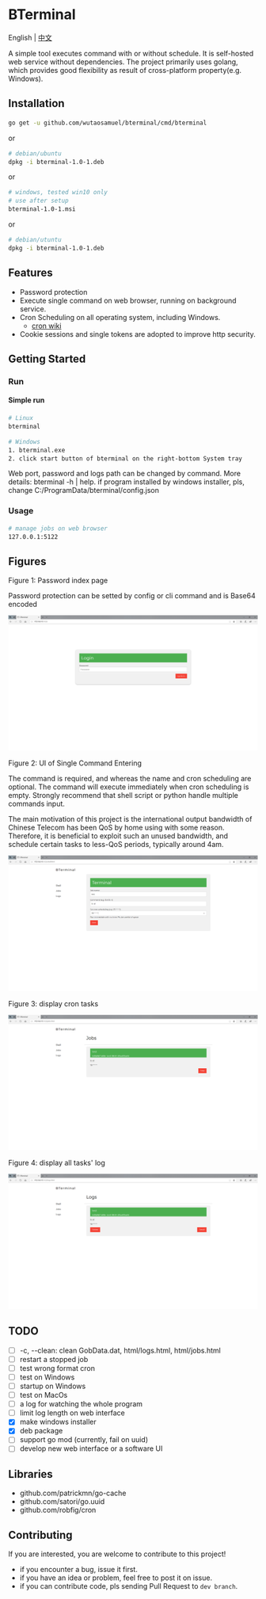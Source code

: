 # BTerminal

English | [中文](./README_CN.md)

A simple tool executes command with or without schedule.
It is self-hosted web service without dependencies.
The project primarily uses golang,
which provides good flexibility as result of cross-platform property(e.g. Windows).

## Installation

``` sh
go get -u github.com/wutaosamuel/bterminal/cmd/bterminal
```

or

``` sh
# debian/ubuntu
dpkg -i bterminal-1.0-1.deb
```

or

``` sh
# windows, tested win10 only
# use after setup
bterminal-1.0-1.msi
```

or

``` sh
# debian/utuntu
dpkg -i bterminal-1.0-1.deb
```


## Features

- Password protection
- Execute single command on web browser, running on background service.
- Cron Scheduling on all operating system, including Windows.
  - [cron wiki](https://en.wikipedia.org/wiki/Cron)
- Cookie sessions and single tokens are adopted to improve http security.

## Getting Started

### Run

#### Simple run

``` sh
# Linux
bterminal
```

``` sh
# Windows
1. bterminal.exe
2. click start button of bterminal on the right-bottom System tray
```

Web port, password and logs path can be changed by command. More details: bterminal -h | help.
if program installed by windows installer, pls, change C:/ProgramData/bterminal/config.json

### Usage

``` sh
# manage jobs on web browser
127.0.0.1:5122
```

## Figures

Figure 1: Password index page

Password protection can be setted by config or cli command
and is Base64 encoded

![BTerminalPassword](./image/bterminalPassword.png)

Figure 2: UI of Single Command Entering

The command is required,
and whereas the name and cron scheduling are optional.
The command will execute immediately when cron scheduling is empty.
Strongly recommend
that shell script or python handle multiple commands input.

The main motivation of this project is
the international output bandwidth of Chinese Telecom has been QoS by home using with some reason.
Therefore, it is beneficial to exploit such an unused bandwidth,
and schedule certain tasks to less-QoS periods, typically around 4am.  

![BTerminalShell](./image/bterminalShell.png)

Figure 3: display cron tasks

![BTerminalJob](./image/bterminalJobs.png)

Figure 4: display all tasks' log

![BTerminalLogs](./image/bterminalLogs.png)

## TODO

- [ ] -c, --clean: clean GobData.dat, html/logs.html, html/jobs.html
- [ ] restart a stopped job
- [ ] test wrong format cron
- [ ] test on Windows
- [ ] startup on Windows
- [ ] test on MacOs
- [ ] a log for watching the whole program
- [ ] limit log length on web interface
- [x] make windows installer
- [x] deb package
- [ ] support go mod (currently, fail on uuid)
- [ ] develop new web interface or a software UI

## Libraries

- github.com/patrickmn/go-cache
- github.com/satori/go.uuid
- github.com/robfig/cron

## Contributing

If you are interested, you are welcome to contribute to this project!

- if you encounter a bug, issue it first.
- if you have an idea or problem, feel free to post it on issue.
- if you can contribute code,
pls sending Pull Request to `dev branch`.

